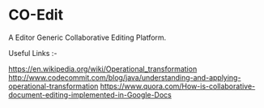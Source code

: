 # CO-Edit
A Editor Generic Collaborative Editing Platform. 




Useful Links :-

https://en.wikipedia.org/wiki/Operational_transformation
http://www.codecommit.com/blog/java/understanding-and-applying-operational-transformation
https://www.quora.com/How-is-collaborative-document-editing-implemented-in-Google-Docs
